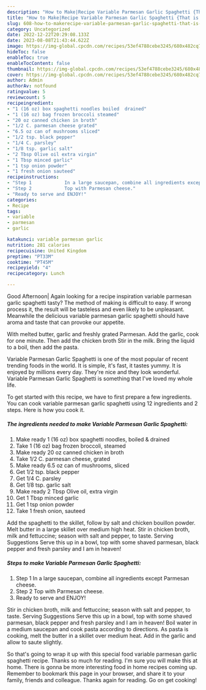 ```yaml
---
description: "How to Make|Recipe Variable Parmesan Garlic Spaghetti {That is Delicious"
title: "How to Make|Recipe Variable Parmesan Garlic Spaghetti {That is Delicious"
slug: 608-how-to-makerecipe-variable-parmesan-garlic-spaghetti-that-is-delicious
category: Uncategorized
date: 2022-12-22T20:29:08.133Z
date: 2023-08-08T21:43:44.622Z
image: https://img-global.cpcdn.com/recipes/53ef4788cebe3245/680x482cq70/variable-parmesan-garlic-spaghetti-recipe-main-photo.jpg
hideToc: false
enableToc: true
enableTocContent: false
thumbnail: https://img-global.cpcdn.com/recipes/53ef4788cebe3245/680x482cq70/variable-parmesan-garlic-spaghetti-recipe-main-photo.jpg
cover: https://img-global.cpcdn.com/recipes/53ef4788cebe3245/680x482cq70/variable-parmesan-garlic-spaghetti-recipe-main-photo.jpg
author: Admin
authorAv: notfound
ratingvalue: 5
reviewcount: 5
recipeingredient:
- "1 (16 oz) box spaghetti noodles boiled  drained"
- "1 (16 oz) bag frozen broccoli steamed"
- "20 oz canned chicken in broth"
- "1/2 C. parmesan cheese grated"
- "6.5 oz can of mushrooms sliced"
- "1/2 tsp. black pepper"
- "1/4 C. parsley"
- "1/8 tsp. garlic salt"
- "2 Tbsp Olive oil extra virgin"
- "1 Tbsp minced garlic"
- "1 tsp onion powder"
- "1 fresh onion sauteed"
recipeinstructions:
- "Step 1            In a large saucepan, combine all ingredients except Parmesan cheese."
- "Step 2            Top with Parmesan cheese."
- "Ready to serve and ENJOY!"
categories:
- Recipe
tags:
- variable
- parmesan
- garlic

katakunci: variable parmesan garlic 
nutrition: 281 calories
recipecuisine: United Kingdom
preptime: "PT33M"
cooktime: "PT45M"
recipeyield: "4"
recipecategory: Lunch

---
```



Good Afternoon| Again looking for a recipe inspiration variable parmesan garlic spaghetti tasty? The method of making is difficult to easy. If wrong process it, the result will be tasteless and even likely to be unpleasant. Meanwhile the delicious variable parmesan garlic spaghetti should have aroma and taste that can provoke our appetite.





With melted butter, garlic and freshly grated Parmesan. Add the garlic, cook for one minute. Then add the chicken broth Stir in the milk. Bring the liquid to a boil, then add the pasta.

Variable Parmesan Garlic Spaghetti is one of the most popular of recent trending foods in the world. It is simple, it's fast, it tastes yummy. It is enjoyed by millions every day. They're nice and they look wonderful. Variable Parmesan Garlic Spaghetti is something that I've loved my whole life.


To get started with this recipe, we have to first prepare a few ingredients. You can cook variable parmesan garlic spaghetti using 12 ingredients and 2 steps. Here is how you cook it.

<!--inarticleads1-->

##### The ingredients needed to make Variable Parmesan Garlic Spaghetti:

1. Make ready 1 (16 oz) box spaghetti noodles, boiled &amp; drained
1. Take 1 (16 oz) bag frozen broccoli, steamed
1. Make ready 20 oz canned chicken in broth
1. Take 1/2 C. parmesan cheese, grated
1. Make ready 6.5 oz can of mushrooms, sliced
1. Get 1/2 tsp. black pepper
1. Get 1/4 C. parsley
1. Get 1/8 tsp. garlic salt
1. Make ready 2 Tbsp Olive oil, extra virgin
1. Get 1 Tbsp minced garlic
1. Get 1 tsp onion powder
1. Take 1 fresh onion, sauteed


Add the spaghetti to the skillet, follow by salt and chicken bouillon powder. Melt butter in a large skillet over medium high heat. Stir in chicken broth, milk and fettuccine; season with salt and pepper, to taste. Serving Suggestions Serve this up in a bowl, top with some shaved parmesan, black pepper and fresh parsley and I am in heaven! 

<!--inarticleads2-->

##### Steps to make Variable Parmesan Garlic Spaghetti:

1. Step 1            In a large saucepan, combine all ingredients except Parmesan cheese.
1. Step 2            Top with Parmesan cheese.
1. Ready to serve and ENJOY!

Stir in chicken broth, milk and fettuccine; season with salt and pepper, to taste. Serving Suggestions Serve this up in a bowl, top with some shaved parmesan, black pepper and fresh parsley and I am in heaven! Boil water in a medium saucepan and cook pasta according to directions. As pasta is cooking, melt the butter in a skillet over medium heat. Add in the garlic and allow to saute slightly. 

So that's going to wrap it up with this special food variable parmesan garlic spaghetti recipe. Thanks so much for reading. I'm sure you will make this at home. There is gonna be more interesting food in home recipes coming up. Remember to bookmark this page in your browser, and share it to your family, friends and colleague. Thanks again for reading. Go on get cooking!
